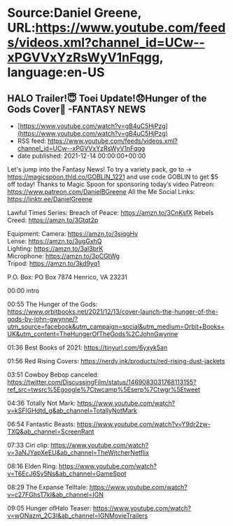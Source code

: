 # Source:Daniel Greene, URL:https://www.youtube.com/feeds/videos.xml?channel_id=UCw--xPGVVxYzRsWyV1nFqgg, language:en-US

## HALO Trailer!😇 Toei Update!😞Hunger of the Gods Cover🎨 -FANTASY NEWS
 - [https://www.youtube.com/watch?v=gB4uC5HjPzg](https://www.youtube.com/watch?v=gB4uC5HjPzg)
 - RSS feed: https://www.youtube.com/feeds/videos.xml?channel_id=UCw--xPGVVxYzRsWyV1nFqgg
 - date published: 2021-12-14 00:00:00+00:00

Let's jump into the Fantasy News! 
To try a variety pack, go to → https://magicspoon.thld.co/GOBLIN_1221 and use code GOBLIN to get $5 off today! Thanks to Magic Spoon for sponsoring today’s video
Patreon: https://www.patreon.com/DanielBGreene 
All the Me Social Links: https://linktr.ee/DanielGreene

Lawful Times Series: 
Breach of Peace: https://amzn.to/3CnKsfX
Rebels Creed: https://amzn.to/3Gtqt2p

Equipment: 
Camera: https://amzn.to/3siqgHv  
Lense: https://amzn.to/3ugGxhQ  
Lighting: https://amzn.to/3aI3brK  
Microphone: https://amzn.to/3pCGtWg  
Tripod: https://amzn.to/3kd9yq1  

P.O. Box: PO Box 7874 Henrico, VA 23231

00:00 intro

00:55 The Hunger of the Gods: https://www.orbitbooks.net/2021/12/13/cover-launch-the-hunger-of-the-gods-by-john-gwynne/?utm_source=facebook&utm_campaign=social&utm_medium=Orbit+Books+UK&utm_content=TheHungerOfTheGods%2CJohnGwynne

01:36 Best Books of 2021: https://tinyurl.com/6yxyk5an

01:56 Red Rising Covers: https://nerdy.ink/products/red-rising-dust-jackets  

03:51 Cowboy Bebop canceled: https://twitter.com/DiscussingFilm/status/1469083031768113155?ref_src=twsrc%5Egoogle%7Ctwcamp%5Eserp%7Ctwgr%5Etweet 

04:36 Totally Not Mark: https://www.youtube.com/watch?v=kSFIGHdtd_g&ab_channel=TotallyNotMark  

06:54 Fantastic Beasts: https://www.youtube.com/watch?v=Y9dr2zw-TXQ&ab_channel=ScreenRant 
 
07:33 Ciri clip: https://www.youtube.com/watch?v=3aNJYapXeEU&ab_channel=TheWitcherNetflix 

08:16 Elden Ring: https://www.youtube.com/watch?v=T6EcJ6Sv5Ns&ab_channel=GameSpot 

08:29 The Expanse Telltale: https://www.youtube.com/watch?v=c27FGhsT7kI&ab_channel=IGN 

09:05 Hunger ofHalo Teaser: https://www.youtube.com/watch?v=wONazm_2C3I&ab_channel=IGNMovieTrailers

